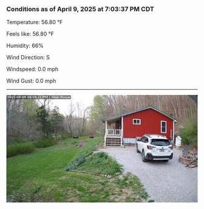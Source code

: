### Conditions as of April 9, 2025 at 7:03:37 PM CDT 

Temperature: 56.80 &deg;F

Feels like: 56.80 &deg;F

Humidity: 66%

Wind Direction: S

Windspeed: 0.0 mph

Wind Gust: 0.0 mph

---

<img src="./images/latest.jpeg"/>

